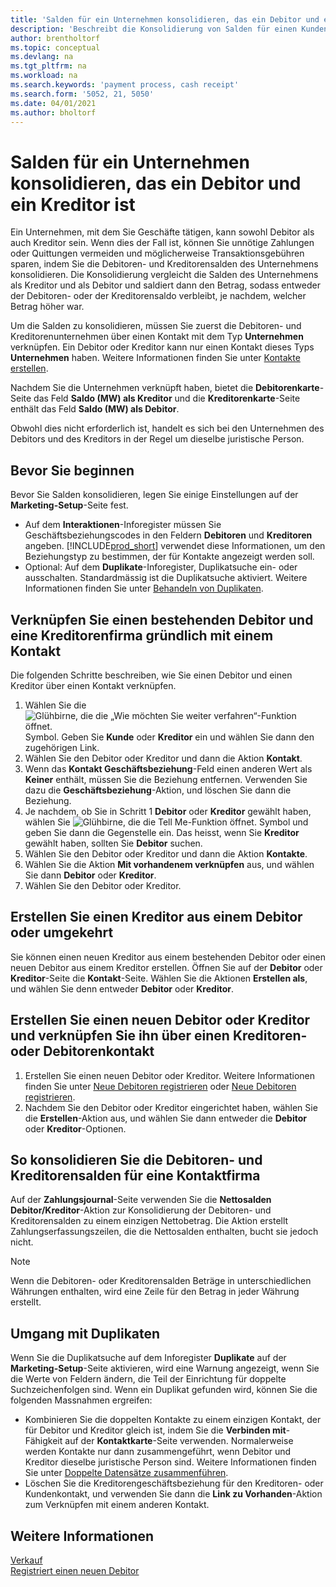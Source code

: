 ```yaml
---
title: 'Salden für ein Unternehmen konsolidieren, das ein Debitor und ein Kreditor ist'
description: 'Beschreibt die Konsolidierung von Salden für einen Kunden, der auch ein Lieferant ist.'
author: brentholtorf
ms.topic: conceptual
ms.devlang: na
ms.tgt_pltfrm: na
ms.workload: na
ms.search.keywords: 'payment process, cash receipt'
ms.search.form: '5052, 21, 5050'
ms.date: 04/01/2021
ms.author: bholtorf
---
```

# <a name="consolidate-balances-for-a-company-that-is-a-customer-and-a-vendor" />Salden für ein Unternehmen konsolidieren, das ein Debitor und ein Kreditor ist
Ein Unternehmen, mit dem Sie Geschäfte tätigen, kann sowohl Debitor als auch Kreditor sein. Wenn dies der Fall ist, können Sie unnötige Zahlungen oder Quittungen vermeiden und möglicherweise Transaktionsgebühren sparen, indem Sie die Debitoren- und Kreditorensalden des Unternehmens konsolidieren. Die Konsolidierung vergleicht die Salden des Unternehmens als Kreditor und als Debitor und saldiert dann den Betrag, sodass entweder der Debitoren- oder der Kreditorensaldo verbleibt, je nachdem, welcher Betrag höher war. 

Um die Salden zu konsolidieren, müssen Sie zuerst die Debitoren- und Kreditorenunternehmen über einen Kontakt mit dem Typ **Unternehmen** verknüpfen. Ein Debitor oder Kreditor kann nur einen Kontakt dieses Typs **Unternehmen** haben. Weitere Informationen finden Sie unter [Kontakte erstellen](marketing-create-contact-companies.md).

Nachdem Sie die Unternehmen verknüpft haben, bietet die **Debitorenkarte**-Seite das Feld **Saldo (MW) als Kreditor** und die **Kreditorenkarte**-Seite enthält das Feld **Saldo (MW) als Debitor**.

Obwohl dies nicht erforderlich ist, handelt es sich bei den Unternehmen des Debitors und des Kreditors in der Regel um dieselbe juristische Person. 

## <a name="before-you-start" />Bevor Sie beginnen
Bevor Sie Salden konsolidieren, legen Sie einige Einstellungen auf der **Marketing-Setup**-Seite fest. 

* Auf dem **Interaktionen**-Inforegister müssen Sie Geschäftsbeziehungscodes in den Feldern **Debitoren** und **Kreditoren** angeben. [!INCLUDE[prod_short](includes/prod_short.md)] verwendet diese Informationen, um den Beziehungstyp zu bestimmen, der für Kontakte angezeigt werden soll. 
* Optional: Auf dem **Duplikate**-Inforegister, Duplikatsuche ein- oder ausschalten. Standardmässig ist die Duplikatsuche aktiviert. Weitere Informationen finden Sie unter [Behandeln von Duplikaten](#handling-duplicates). 

## <a name="link-an-existing-customer-and-vendor-company-thorough-a-contact" />Verknüpfen Sie einen bestehenden Debitor und eine Kreditorenfirma gründlich mit einem Kontakt
Die folgenden Schritte beschreiben, wie Sie einen Debitor und einen Kreditor über einen Kontakt verknüpfen.

1. Wählen Sie die ![Glühbirne, die die „Wie möchten Sie weiter verfahren“-Funktion öffnet.](media/ui-search/search_small.png "Tell me-Funktion") Symbol. Geben Sie **Kunde** oder **Kreditor** ein und wählen Sie dann den zugehörigen Link.
2. Wählen Sie den Debitor oder Kreditor und dann die Aktion **Kontakt**.
3. Wenn das **Kontakt Geschäftsbeziehung**-Feld einen anderen Wert als **Keiner** enthält, müssen Sie die Beziehung entfernen. Verwenden Sie dazu die **Geschäftsbeziehung**-Aktion, und löschen Sie dann die Beziehung. 
4. Je nachdem, ob Sie in Schritt 1 **Debitor** oder **Kreditor** gewählt haben, wählen Sie ![Glühbirne, die die Tell Me-Funktion öffnet](media/ui-search/search_small.png "Tell me-Funktion"). Symbol und geben Sie dann die Gegenstelle ein. Das heisst, wenn Sie **Kreditor** gewählt haben, sollten Sie **Debitor** suchen.
5. Wählen Sie den Debitor oder Kreditor und dann die Aktion **Kontakte**.
6. Wählen Sie die Aktion **Mit vorhandenem verknüpfen** aus, und wählen Sie dann **Debitor** oder **Kreditor**.
7. Wählen Sie den Debitor oder Kreditor.

## <a name="create-a-vendor-from-a-customer-or-vice-versa" />Erstellen Sie einen Kreditor aus einem Debitor oder umgekehrt
Sie können einen neuen Kreditor aus einem bestehenden Debitor oder einen neuen Debitor aus einem Kreditor erstellen. Öffnen Sie auf der **Debitor** oder **Kreditor**-Seite die **Kontakt**-Seite. Wählen Sie die Aktionen **Erstellen als**, und wählen Sie denn entweder **Debitor** oder **Kreditor**. 

## <a name="create-a-new-customer-or-vendor-and-link-them-through-a-vendor-or-customer-contact" />Erstellen Sie einen neuen Debitor oder Kreditor und verknüpfen Sie ihn über einen Kreditoren- oder Debitorenkontakt
1. Erstellen Sie einen neuen Debitor oder Kreditor. Weitere Informationen finden Sie unter [Neue Debitoren registrieren](sales-how-register-new-customers.md) oder [Neue Debitoren registrieren](sales-how-register-new-customers.md).
2. Nachdem Sie den Debitor oder Kreditor eingerichtet haben, wählen Sie die **Erstellen**-Aktion aus, und wählen Sie dann entweder die **Debitor** oder **Kreditor**-Optionen. 

## <a name="to-consolidate-the-customer-and-vendor-balances-for-a-contact-company" />So konsolidieren Sie die Debitoren- und Kreditorensalden für eine Kontaktfirma
Auf der **Zahlungsjournal**-Seite verwenden Sie die **Nettosalden Debitor/Kreditor**-Aktion zur Konsolidierung der Debitoren- und Kreditorensalden zu einem einzigen Nettobetrag. Die Aktion erstellt Zahlungserfassungszeilen, die die Nettosalden enthalten, bucht sie jedoch nicht.

> [!NOTE]
> Wenn die Debitoren- oder Kreditorensalden Beträge in unterschiedlichen Währungen enthalten, wird eine Zeile für den Betrag in jeder Währung erstellt.

## <a name="handling-duplicates" />Umgang mit Duplikaten
Wenn Sie die Duplikatsuche auf dem Inforegister **Duplikate** auf der **Marketing-Setup**-Seite aktivieren, wird eine Warnung angezeigt, wenn Sie die Werte von Feldern ändern, die Teil der Einrichtung für doppelte Suchzeichenfolgen sind. Wenn ein Duplikat gefunden wird, können Sie die folgenden Massnahmen ergreifen:

* Kombinieren Sie die doppelten Kontakte zu einem einzigen Kontakt, der für Debitor und Kreditor gleich ist, indem Sie die **Verbinden mit**-Fähigkeit auf der **Kontaktkarte**-Seite verwenden. Normalerweise werden Kontakte nur dann zusammengeführt, wenn Debitor und Kreditor dieselbe juristische Person sind. Weitere Informationen finden Sie unter [Doppelte Datensätze zusammenführen](sales-how-merge-duplicate-records.md). 
* Löschen Sie die Kreditorengeschäftsbeziehung für den Kreditoren- oder Kundenkontakt, und verwenden Sie dann die **Link zu Vorhanden**-Aktion zum Verknüpfen mit einem anderen Kontakt.    

## <a name="see-also" />Weitere Informationen
[Verkauf](sales-manage-sales.md)  
[Registriert einen neuen Debitor](sales-how-register-new-customers.md)  
